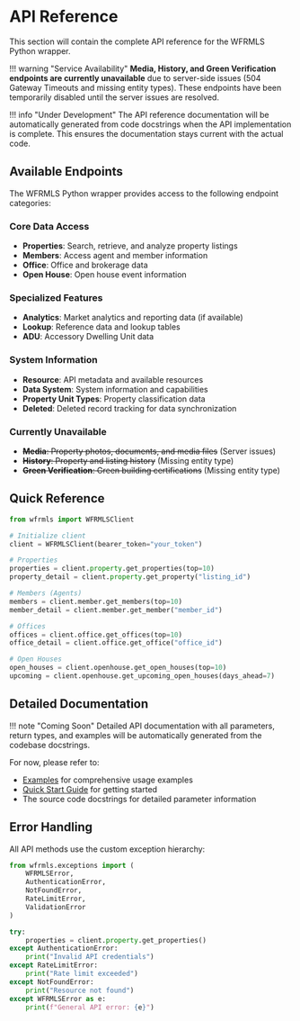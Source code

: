 # API Reference

This section will contain the complete API reference for the WFRMLS Python wrapper.

!!! warning "Service Availability"
    **Media, History, and Green Verification endpoints are currently unavailable** due to server-side issues (504 Gateway Timeouts and missing entity types). These endpoints have been temporarily disabled until the server issues are resolved.

!!! info "Under Development"
    The API reference documentation will be automatically generated from code docstrings when the API implementation is complete. This ensures the documentation stays current with the actual code.

## Available Endpoints

The WFRMLS Python wrapper provides access to the following endpoint categories:

### Core Data Access
- **Properties**: Search, retrieve, and analyze property listings
- **Members**: Access agent and member information
- **Office**: Office and brokerage data
- **Open House**: Open house event information

### Specialized Features
- **Analytics**: Market analytics and reporting data (if available)
- **Lookup**: Reference data and lookup tables  
- **ADU**: Accessory Dwelling Unit data

### System Information
- **Resource**: API metadata and available resources
- **Data System**: System information and capabilities
- **Property Unit Types**: Property classification data
- **Deleted**: Deleted record tracking for data synchronization

### Currently Unavailable
- ~~**Media**: Property photos, documents, and media files~~ (Server issues)
- ~~**History**: Property and listing history~~ (Missing entity type)
- ~~**Green Verification**: Green building certifications~~ (Missing entity type)

## Quick Reference

```python
from wfrmls import WFRMLSClient

# Initialize client
client = WFRMLSClient(bearer_token="your_token")

# Properties
properties = client.property.get_properties(top=10)
property_detail = client.property.get_property("listing_id")

# Members (Agents)
members = client.member.get_members(top=10)
member_detail = client.member.get_member("member_id")

# Offices
offices = client.office.get_offices(top=10)
office_detail = client.office.get_office("office_id")

# Open Houses
open_houses = client.openhouse.get_open_houses(top=10)
upcoming = client.openhouse.get_upcoming_open_houses(days_ahead=7)
```

## Detailed Documentation

!!! note "Coming Soon"
    Detailed API documentation with all parameters, return types, and examples will be automatically generated from the codebase docstrings.

For now, please refer to:
- [Examples](examples.md) for comprehensive usage examples
- [Quick Start Guide](quickstart.md) for getting started
- The source code docstrings for detailed parameter information

## Error Handling

All API methods use the custom exception hierarchy:

```python
from wfrmls.exceptions import (
    WFRMLSError,
    AuthenticationError, 
    NotFoundError,
    RateLimitError,
    ValidationError
)

try:
    properties = client.property.get_properties()
except AuthenticationError:
    print("Invalid API credentials")
except RateLimitError:
    print("Rate limit exceeded")
except NotFoundError:
    print("Resource not found")
except WFRMLSError as e:
    print(f"General API error: {e}")
``` 
